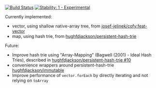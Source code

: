 [![Build Status](https://secure.travis-ci.org/avh4/im.js.svg)](http://travis-ci.org/avh4/im.js)
[![Stability: 1 - Experimental](http://img.shields.io/badge/stability-experimental-orange.svg)](http://nodejs.org/api/documentation.html#documentation_stability_index)

Currently implemented:

 - vector, using shallow native-array tree, from [josef-jelinek/cofy:feat-vector](https://github.com/josef-jelinek/cofy/blob/master/lang/feat-vector.js)
 - map, using hash trie, from [hughfdjackson/persistent-hash-trie](https://github.com/hughfdjackson/persistent-hash-trie)

Future:

 - Improve hash trie using "Array-Mapping" (Bagwell (2001) - Ideal Hash Tries), described in [hughfdjackson/persistent-hash-trie #10](https://github.com/hughfdjackson/persistent-hash-trie/issues/10)
 - convenience wrappers around persistent-hash-trie [hughfdjackson/immutable](https://github.com/hughfdjackson/immutable)
 - Improve performance of `vector.forEach` by directly iterating and not relying on `toArray`
